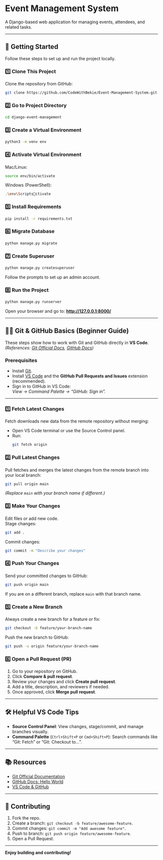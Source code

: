 # Event Management System

A Django-based web application for managing events, attendees, and related tasks.

---

## 🚀 Getting Started

Follow these steps to set up and run the project locally.

### 1️⃣ Clone This Project
Clone the repository from GitHub:
```bash
git clone https://github.com/CodeWithBekie/Event-Management-System.git
```

### 2️⃣ Go to Project Directory
```bash
cd django-event-management
```

### 3️⃣ Create a Virtual Environment
```bash
python3 -m venv env
```

### 4️⃣ Activate Virtual Environment
Mac/Linux:
```bash
source env/bin/activate
```
Windows (PowerShell):
```bash
.\env\Scriptsctivate
```

### 5️⃣ Install Requirements
```bash
pip install -r requirements.txt
```

### 6️⃣ Migrate Database
```bash
python manage.py migrate
```

### 7️⃣ Create Superuser
```bash
python manage.py createsuperuser
```
Follow the prompts to set up an admin account.

### 8️⃣ Run the Project
```bash
python manage.py runserver
```
Open your browser and go to: **http://127.0.0.1:8000/**

---

## 🧑‍💻 Git & GitHub Basics (Beginner Guide)

These steps show how to work with Git and GitHub directly in **VS Code**.  
*(References: [Git Official Docs](https://git-scm.com/doc), [GitHub Docs](https://docs.github.com))*

### Prerequisites
- Install [Git](https://git-scm.com/downloads).
- Install [VS Code](https://code.visualstudio.com/) and the **GitHub Pull Requests and Issues** extension (recommended).
- Sign in to GitHub in VS Code:  
  *View → Command Palette → “GitHub: Sign in”.*

---

### 1️⃣ Fetch Latest Changes
Fetch downloads new data from the remote repository without merging:
- Open VS Code terminal or use the Source Control panel.
- Run:
  ```bash
  git fetch origin
  ```

### 2️⃣ Pull Latest Changes
Pull fetches and merges the latest changes from the remote branch into your local branch:
```bash
git pull origin main
```
*(Replace `main` with your branch name if different.)*

### 3️⃣ Make Your Changes
Edit files or add new code.  
Stage changes:
```bash
git add .
```
Commit changes:
```bash
git commit -m "Describe your changes"
```

### 4️⃣ Push Your Changes
Send your committed changes to GitHub:
```bash
git push origin main
```
If you are on a different branch, replace `main` with that branch name.

### 5️⃣ Create a New Branch
Always create a new branch for a feature or fix:
```bash
git checkout -b feature/your-branch-name
```
Push the new branch to GitHub:
```bash
git push -u origin feature/your-branch-name
```

### 6️⃣ Open a Pull Request (PR)
1. Go to your repository on GitHub.
2. Click **Compare & pull request**.
3. Review your changes and click **Create pull request**.
4. Add a title, description, and reviewers if needed.
5. Once approved, click **Merge pull request**.

---

## 🛠 Helpful VS Code Tips
- **Source Control Panel**: View changes, stage/commit, and manage branches visually.
- **Command Palette** (`Ctrl+Shift+P` or `Cmd+Shift+P`): Search commands like “Git: Fetch” or “Git: Checkout to…”.

---

## 📚 Resources
- [Git Official Documentation](https://git-scm.com/doc)
- [GitHub Docs: Hello World](https://docs.github.com/en/get-started/quickstart/hello-world)
- [VS Code & GitHub](https://code.visualstudio.com/docs/sourcecontrol/github)

---

## 🤝 Contributing
1. Fork the repo.
2. Create a branch: `git checkout -b feature/awesome-feature`.
3. Commit changes: `git commit -m "Add awesome feature"`.
4. Push to branch: `git push origin feature/awesome-feature`.
5. Open a Pull Request.

---

**Enjoy building and contributing!**
